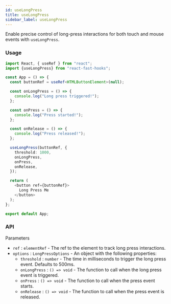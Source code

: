 ```yaml
---
id: useLongPress
title: useLongPress
sidebar_label: useLongPress
---
```


Enable precise control of long-press interactions for both touch and mouse events with `useLongPress`.

### Usage

```typescript
import React, { useRef } from "react";
import {useLongPress} from "react-fast-hooks";

const App = () => {
  const buttonRef = useRef<HTMLButtonElement>(null);

  const onLongPress = () => {
    console.log("Long press triggered!");
  };

  const onPress = () => {
    console.log("Press started!");
  };

  const onRelease = () => {
    console.log("Press released!");
  };

  useLongPress(buttonRef, {
    threshold: 1000,
    onLongPress,
    onPress,
    onRelease,
  });

  return (
    <button ref={buttonRef}>
      Long Press Me
    </button>
  );
};

export default App;
```

### API

Parameters

- `ref` : `elementRef` - The ref to the element to track long press interactions.
- `options` : `LongPressOptions` - An object with the following properties:
  - `threshold` : `number` - The time in milliseconds to trigger the long press event. Defaults to 500ms.
  - `onLongPress` : `() => void` - The function to call when the long press event is triggered.
  - `onPress` : `() => void` - The function to call when the press event starts.
  - `onRelease` : `() => void` - The function to call when the press event is released.
  